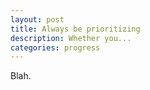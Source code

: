 ```yaml
---
layout: post
title: Always be prioritizing
description: Whether you...
categories: progress
---
```


Blah.

